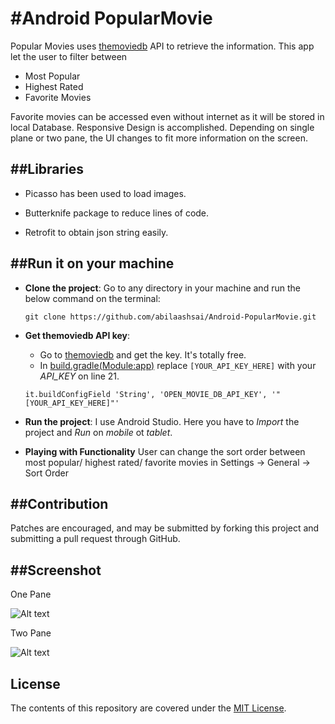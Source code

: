 #Android PopularMovie 
===================================

Popular Movies uses [themoviedb](https://www.themoviedb.org/) API to retrieve the information. This app let the user to filter between 
- Most Popular
- Highest Rated 
- Favorite Movies 

Favorite movies can be accessed even without internet as it will be stored in local Database. Responsive Design is accomplished. Depending on single plane or two pane, the UI changes to fit more information on the screen. 

##Libraries
-----------
- Picasso has been used to load images.

- Butterknife package to reduce lines of code.

- Retrofit to obtain json string easily.


##Run it on your machine
---------------
- **Clone the project**:
  Go to any directory in your machine and run the below command on the terminal:
  ```
  git clone https://github.com/abilaashsai/Android-PopularMovie.git
  ```
- **Get themoviedb API key**:
  - Go to [themoviedb](https://www.themoviedb.org/) and get the key. It's totally free.
  - In [build.gradle(Module:app)](https://github.com/abilaashsai/Android-PopularMovie/blob/145dec9ff1fe5cf4f8d7f818acc1e83db3c8ab44/app/build.gradle) replace `[YOUR_API_KEY_HERE]` with your _API_KEY_ on line 21.
   ```
   it.buildConfigField 'String', 'OPEN_MOVIE_DB_API_KEY', '"[YOUR_API_KEY_HERE]"'
   ```

- **Run the project**:
  I use Android Studio. Here you have to _Import_ the project and _Run_ on _mobile_ ot _tablet_.

- **Playing with Functionality**
  User can change the sort order between most popular/ highest rated/ favorite movies in 
  Settings -> General -> Sort Order 

##Contribution
-------
Patches are encouraged, and may be submitted by forking this project and
submitting a pull request through GitHub.

##Screenshot
-------

One Pane

![Alt text](https://github.com/abilaashsai/Popular-Movies-2/blob/master/MainUI.png "Main UI")

Two Pane

![Alt text](https://github.com/abilaashsai/Popular-Movies-2/blob/master/TwoPane.png "Main UI")


License
-------
The contents of this repository are covered under the [MIT License](https://github.com/abilaashsai/Android-PopularMovie/blob/master/LICENSE).
